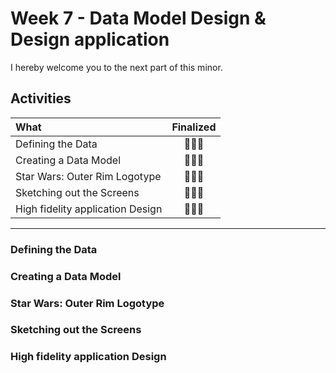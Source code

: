 # Week 7 - Data Model Design & Design application

I hereby welcome you to the next part of this minor.

## Activities
|What|Finalized|
|:---|:---:|
|Defining the Data|🧑🏻‍💻|
|Creating a Data Model|🧑🏻‍💻|
|Star Wars: Outer Rim Logotype|🧑🏻‍💻|
|Sketching out the Screens|🧑🏻‍💻|
|High fidelity application Design|🧑🏻‍💻|


___

### Defining the Data

<!-- With these needs come a couple of requirements:

* A customizable content management system, as I want to be as efficient as possible.
* Media for each planet, to get an impression  -->

### Creating a Data Model
### Star Wars: Outer Rim Logotype
### Sketching out the Screens
### High fidelity application Design
